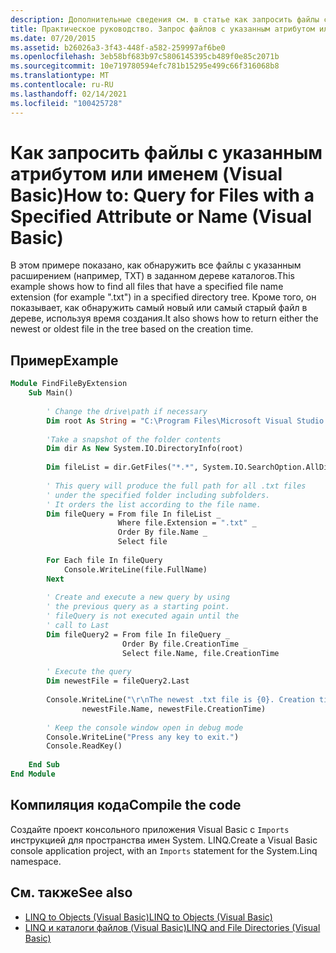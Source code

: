 ```yaml
---
description: Дополнительные сведения см. в статье как запросить файлы с указанным атрибутом или именем (Visual Basic)
title: Практическое руководство. Запрос файлов с указанным атрибутом или именем
ms.date: 07/20/2015
ms.assetid: b26026a3-3f43-448f-a582-259997af6be0
ms.openlocfilehash: 3eb58bf683b97c5806145395cb489f0e85c2071b
ms.sourcegitcommit: 10e719780594efc781b15295e499c66f316068b8
ms.translationtype: MT
ms.contentlocale: ru-RU
ms.lasthandoff: 02/14/2021
ms.locfileid: "100425728"
---
```

# <a name="how-to-query-for-files-with-a-specified-attribute-or-name-visual-basic"></a><span data-ttu-id="6b02f-103">Как запросить файлы с указанным атрибутом или именем (Visual Basic)</span><span class="sxs-lookup"><span data-stu-id="6b02f-103">How to: Query for Files with a Specified Attribute or Name (Visual Basic)</span></span>

<span data-ttu-id="6b02f-104">В этом примере показано, как обнаружить все файлы с указанным расширением (например, TXT) в заданном дереве каталогов.</span><span class="sxs-lookup"><span data-stu-id="6b02f-104">This example shows how to find all files that have a specified file name extension (for example ".txt") in a specified directory tree.</span></span> <span data-ttu-id="6b02f-105">Кроме того, он показывает, как обнаружить самый новый или самый старый файл в дереве, используя время создания.</span><span class="sxs-lookup"><span data-stu-id="6b02f-105">It also shows how to return either the newest or oldest file in the tree based on the creation time.</span></span>  
  
## <a name="example"></a><span data-ttu-id="6b02f-106">Пример</span><span class="sxs-lookup"><span data-stu-id="6b02f-106">Example</span></span>  
  
```vb  
Module FindFileByExtension  
    Sub Main()  
  
        ' Change the drive\path if necessary  
        Dim root As String = "C:\Program Files\Microsoft Visual Studio 9.0"  
  
        'Take a snapshot of the folder contents  
        Dim dir As New System.IO.DirectoryInfo(root)  
  
        Dim fileList = dir.GetFiles("*.*", System.IO.SearchOption.AllDirectories)  
  
        ' This query will produce the full path for all .txt files  
        ' under the specified folder including subfolders.  
        ' It orders the list according to the file name.  
        Dim fileQuery = From file In fileList _  
                        Where file.Extension = ".txt" _  
                        Order By file.Name _  
                        Select file  
  
        For Each file In fileQuery  
            Console.WriteLine(file.FullName)  
        Next  
  
        ' Create and execute a new query by using  
        ' the previous query as a starting point.  
        ' fileQuery is not executed again until the  
        ' call to Last  
        Dim fileQuery2 = From file In fileQuery _  
                         Order By file.CreationTime _  
                         Select file.Name, file.CreationTime  
  
        ' Execute the query  
        Dim newestFile = fileQuery2.Last  
  
        Console.WriteLine("\r\nThe newest .txt file is {0}. Creation time: {1}", _  
                newestFile.Name, newestFile.CreationTime)  
  
        ' Keep the console window open in debug mode  
        Console.WriteLine("Press any key to exit.")  
        Console.ReadKey()  
  
    End Sub  
End Module  
```  
  
## <a name="compile-the-code"></a><span data-ttu-id="6b02f-107">Компиляция кода</span><span class="sxs-lookup"><span data-stu-id="6b02f-107">Compile the code</span></span>  

<span data-ttu-id="6b02f-108">Создайте проект консольного приложения Visual Basic с `Imports` инструкцией для пространства имен System. LINQ.</span><span class="sxs-lookup"><span data-stu-id="6b02f-108">Create a Visual Basic console application project, with an `Imports` statement for the System.Linq namespace.</span></span>
  
## <a name="see-also"></a><span data-ttu-id="6b02f-109">См. также</span><span class="sxs-lookup"><span data-stu-id="6b02f-109">See also</span></span>

- [<span data-ttu-id="6b02f-110">LINQ to Objects (Visual Basic)</span><span class="sxs-lookup"><span data-stu-id="6b02f-110">LINQ to Objects (Visual Basic)</span></span>](linq-to-objects.md)
- [<span data-ttu-id="6b02f-111">LINQ и каталоги файлов (Visual Basic)</span><span class="sxs-lookup"><span data-stu-id="6b02f-111">LINQ and File Directories (Visual Basic)</span></span>](linq-and-file-directories.md)

